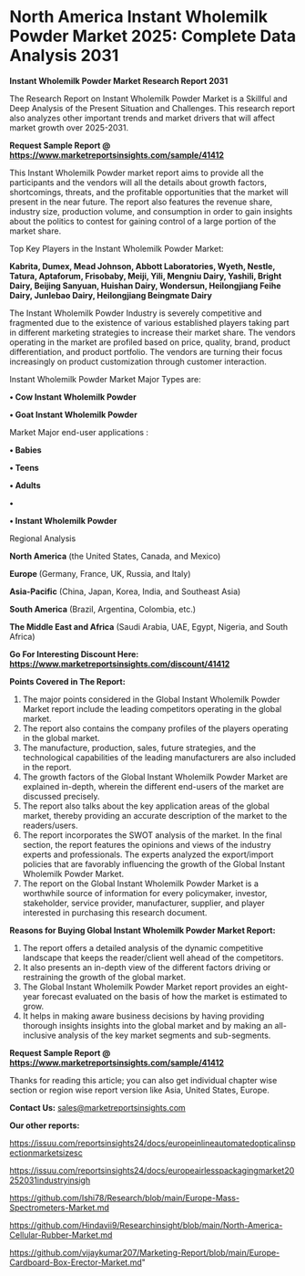 # North America Instant Wholemilk Powder Market 2025: Complete Data Analysis 2031

<strong>Instant Wholemilk Powder Market Research Report 2031</strong>

The Research Report on Instant Wholemilk Powder Market is a Skillful and Deep Analysis of the Present Situation and Challenges. This research report also analyzes other important trends and market drivers that will affect market growth over 2025-2031.

<strong>Request Sample Report @ <a href=https://www.marketreportsinsights.com/sample/41412>https://www.marketreportsinsights.com/sample/41412</a></strong>

This Instant Wholemilk Powder market report aims to provide all the participants and the vendors will all the details about growth factors, shortcomings, threats, and the profitable opportunities that the market will present in the near future. The report also features the revenue share, industry size, production volume, and consumption in order to gain insights about the politics to contest for gaining control of a large portion of the market share.

Top Key Players in the Instant Wholemilk Powder Market:

<strong>Kabrita, Dumex, Mead Johnson, Abbott Laboratories, Wyeth, Nestle, Tatura, Aptaforum, Frisobaby, Meiji, Yili, Mengniu Dairy, Yashili, Bright Dairy, Beijing Sanyuan, Huishan Dairy, Wondersun, Heilongjiang Feihe Dairy, Junlebao Dairy, Heilongjiang Beingmate Dairy</strong>

The Instant Wholemilk Powder Industry is severely competitive and fragmented due to the existence of various established players taking part in different marketing strategies to increase their market share. The vendors operating in the market are profiled based on price, quality, brand, product differentiation, and product portfolio. The vendors are turning their focus increasingly on product customization through customer interaction.

Instant Wholemilk Powder Market Major Types are:

<strong>•  Cow Instant Wholemilk Powder

•  Goat Instant Wholemilk Powder</strong>

Market Major end-user applications :

<strong>•  Babies

•  Teens

•  Adults

•  

•  Instant Wholemilk Powder</strong>

Regional Analysis

</u><strong><b>North America</b></strong> (the United States, Canada, and Mexico)

<strong><b>Europe </b></strong>(Germany, France, UK, Russia, and Italy)

<strong><b>Asia-Pacific</b></strong> (China, Japan, Korea, India, and Southeast Asia)

<strong><b>South America</b></strong> (Brazil, Argentina, Colombia, etc.)

<strong><b>The Middle East and Africa</b></strong> (Saudi Arabia, UAE, Egypt, Nigeria, and South Africa)

<strong>Go For Interesting Discount Here: <a href=https://www.marketreportsinsights.com/discount/41412>https://www.marketreportsinsights.com/discount/41412</a></strong>

<strong>Points Covered in The Report:</strong>
<ol>
  <li>The major points considered in the Global Instant Wholemilk Powder Market report include the leading competitors operating in the global market.</li>
  <li>The report also contains the company profiles of the players operating in the global market.</li>
  <li>The manufacture, production, sales, future strategies, and the technological capabilities of the leading manufacturers are also included in the report.</li>
  <li>The growth factors of the Global Instant Wholemilk Powder Market are explained in-depth, wherein the different end-users of the market are discussed precisely.</li>
  <li>The report also talks about the key application areas of the global market, thereby providing an accurate description of the market to the readers/users.</li>
  <li>The report incorporates the SWOT analysis of the market. In the final section, the report features the opinions and views of the industry experts and professionals. The experts analyzed the export/import policies that are favorably influencing the growth of the Global Instant Wholemilk Powder Market.</li>
  <li>The report on the Global Instant Wholemilk Powder Market is a worthwhile source of information for every policymaker, investor, stakeholder, service provider, manufacturer, supplier, and player interested in purchasing this research document.</li>
</ol>
<strong>Reasons for Buying Global Instant Wholemilk Powder Market Report:</strong>

<ol>
  <li>The report offers a detailed analysis of the dynamic competitive landscape that keeps the reader/client well ahead of the competitors.</li>
  <li>It also presents an in-depth view of the different factors driving or restraining the growth of the global market.</li>
  <li>The Global Instant Wholemilk Powder Market report provides an eight-year forecast evaluated on the basis of how the market is estimated to grow.</li>
  <li>It helps in making aware business decisions by having providing thorough insights insights into the global market and by making an all-inclusive analysis of the key market segments and sub-segments.</li>
</ol>
<strong>Request Sample Report @ <a href=https://www.marketreportsinsights.com/sample/41412>https://www.marketreportsinsights.com/sample/41412</a></strong>


Thanks for reading this article; you can also get individual chapter wise section or region wise report version like Asia, United States, Europe.

<strong>Contact Us:</strong>
sales@marketreportsinsights.com

<strong>Our other reports:</strong>

<a href=https://issuu.com/reportsinsights24/docs/europeinlineautomatedopticalinspectionmarketsizesc>https://issuu.com/reportsinsights24/docs/europeinlineautomatedopticalinspectionmarketsizesc</a>

<a href=https://issuu.com/reportsinsights24/docs/europeairlesspackagingmarket20252031industryinsigh>https://issuu.com/reportsinsights24/docs/europeairlesspackagingmarket20252031industryinsigh</a>

<a href=https://github.com/Ishi78/Research/blob/main/Europe-Mass-Spectrometers-Market.md>https://github.com/Ishi78/Research/blob/main/Europe-Mass-Spectrometers-Market.md</a>

<a href=https://github.com/Hindavii9/Researchinsight/blob/main/North-America-Cellular-Rubber-Market.md>https://github.com/Hindavii9/Researchinsight/blob/main/North-America-Cellular-Rubber-Market.md</a>

<a href=https://github.com/vijaykumar207/Marketing-Report/blob/main/Europe-Cardboard-Box-Erector-Market.md>https://github.com/vijaykumar207/Marketing-Report/blob/main/Europe-Cardboard-Box-Erector-Market.md</a>"
